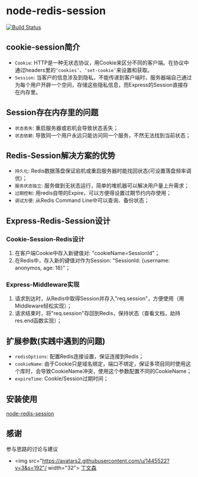 node-redis-session
==========================
[![Build Status](https://travis-ci.org/albin3/express-redis-session.svg?branch=master)](https://travis-ci.org/albin3/express-redis-session)

## cookie-session简介

+ `Cookie`: HTTP是一种无状态协议，用Cookie来区分不同的客户端。在协议中通过headers里的`‘cookies’`、`‘set-cookie’`来设置和获取。
+ `Session`: 当客户的信息涉及到隐私，不能传递到客户端时，服务器端自己通过为每个用户开辟一个空间，存储这些隐私信息，而Express的Session直接存在内存里。

## Session存在内存里的问题

+ `状态丢失`: 重启服务器或宕机会导致状态丢失；
+ `状态依赖`: 导致同一个用户永远只能访问同一个服务，不然无法找到当前状态；

## Redis-Session解决方案的优势

+ `持久化`: Redis数据落盘保证宕机或重启服务器时能找回状态(可设置落盘频率调优)；
+ `服务状态独立`: 服务做到无状态运行，简单的堆机器可以解决用户量上升需求；
+ `过期控制`: 用redis自带的Expire，可以方便得设置过期节约内存使用；
+ `调试方便`: 从Redis Command Line中可以查询、备份状态；

## Express-Redis-Session设计

### Cookie-Session-Redis设计
1. 在客户端Cookie中存入新键值对: "cookieName=SessionId"；
2. 在Redis中，存入新的键值对作为Session: "SessionId: {username: anonymos, age: 18}"；

### Express-Middleware实现
1. 请求到达时，从Redis中取得Session并存入"req.session"，方便使用（用Middleware轻松实现）；
2. 请求结束时，将"req.session"存回到Redis，保持状态（查看文档，劫持res.end函数实现）；


## 扩展参数(实践中遇到的问题)

+ `redisOptions`: 配置Redis连接设置，保证连接到Redis；
+ `cookieName`: 由于Cookie只是域名绑定，端口不绑定，保证多项目同时使用这个库时，会导致CookieName冲突，使用这个参数配置不同的CookieName；
+ `expireTime`: Cookie/Session过期时间；

## 安装使用

[node-redis-session](https://github.com/albin3/express-redis-session)

## 感谢

参与思路的讨论与建议

- <img src="https://avatars2.githubusercontent.com/u/1445522?v=3&s=192"/ width="32"> [丁文森](/vincenting)
